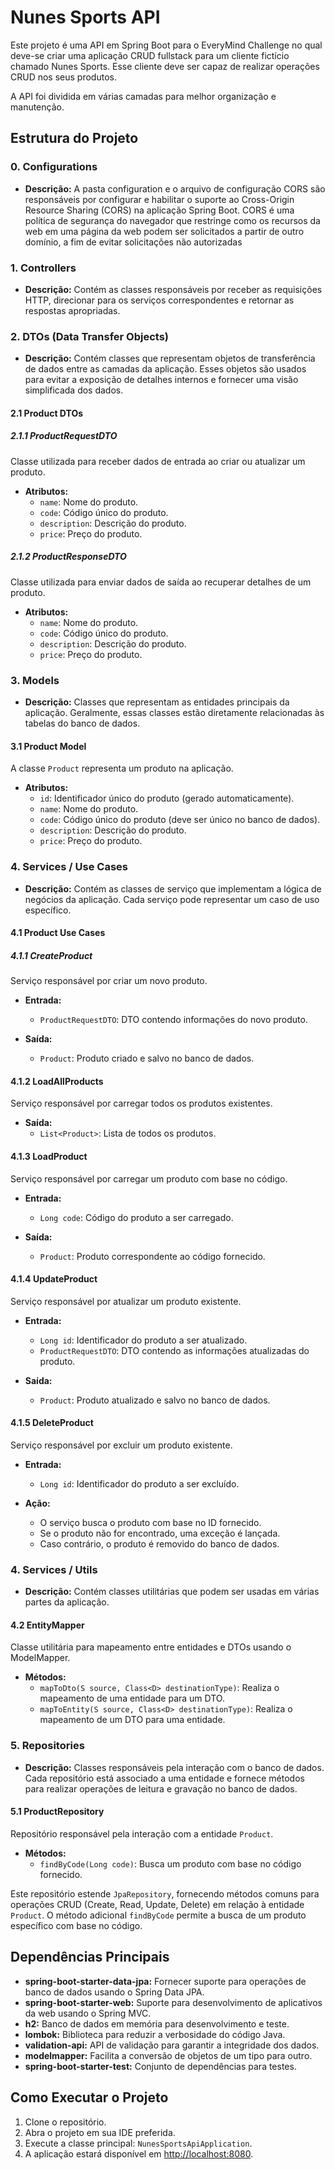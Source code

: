 # Nunes Sports API

Este projeto é uma API em Spring Boot para o EveryMind Challenge no qual deve-se criar uma aplicação CRUD fullstack para um cliente fictício chamado Nunes Sports. Esse cliente deve ser capaz de realizar operações CRUD nos seus produtos. 

A API foi dividida em várias camadas para melhor organização e manutenção.

## Estrutura do Projeto

### 0. Configurations

- **Descrição:** 
A pasta configuration e o arquivo de configuração CORS são responsáveis por configurar e habilitar o suporte ao Cross-Origin Resource Sharing (CORS) na aplicação Spring Boot. CORS é uma política de segurança do navegador que restringe como os recursos da web em uma página da web podem ser solicitados a partir de outro domínio, a fim de evitar solicitações não autorizadas

### 1. Controllers

- **Descrição:** Contém as classes responsáveis por receber as requisições HTTP, direcionar para os serviços correspondentes e retornar as respostas apropriadas.

### 2. DTOs (Data Transfer Objects)

- **Descrição:** Contém classes que representam objetos de transferência de dados entre as camadas da aplicação. Esses objetos são usados para evitar a exposição de detalhes internos e fornecer uma visão simplificada dos dados.

#### 2.1 Product DTOs

##### 2.1.1 ProductRequestDTO

Classe utilizada para receber dados de entrada ao criar ou atualizar um produto.

- **Atributos:**
  - `name`: Nome do produto.
  - `code`: Código único do produto.
  - `description`: Descrição do produto.
  - `price`: Preço do produto.

##### 2.1.2 ProductResponseDTO

Classe utilizada para enviar dados de saída ao recuperar detalhes de um produto.

- **Atributos:**
  - `name`: Nome do produto.
  - `code`: Código único do produto.
  - `description`: Descrição do produto.
  - `price`: Preço do produto.

### 3. Models

- **Descrição:** Classes que representam as entidades principais da aplicação. Geralmente, essas classes estão diretamente relacionadas às tabelas do banco de dados.

#### 3.1 Product Model

A classe `Product` representa um produto na aplicação.

- **Atributos:**
  - `id`: Identificador único do produto (gerado automaticamente).
  - `name`: Nome do produto.
  - `code`: Código único do produto (deve ser único no banco de dados).
  - `description`: Descrição do produto.
  - `price`: Preço do produto.

### 4. Services / Use Cases

- **Descrição:** Contém as classes de serviço que implementam a lógica de negócios da aplicação. Cada serviço pode representar um caso de uso específico.

#### 4.1 Product Use Cases

##### 4.1.1 CreateProduct

Serviço responsável por criar um novo produto.

- **Entrada:**
  - `ProductRequestDTO`: DTO contendo informações do novo produto.

- **Saída:**
  - `Product`: Produto criado e salvo no banco de dados.

#### 4.1.2 LoadAllProducts

Serviço responsável por carregar todos os produtos existentes.

- **Saída:**
  - `List<Product>`: Lista de todos os produtos.

#### 4.1.3 LoadProduct

Serviço responsável por carregar um produto com base no código.

- **Entrada:**
  - `Long code`: Código do produto a ser carregado.

- **Saída:**
  - `Product`: Produto correspondente ao código fornecido.

#### 4.1.4 UpdateProduct

Serviço responsável por atualizar um produto existente.

- **Entrada:**
  - `Long id`: Identificador do produto a ser atualizado.
  - `ProductRequestDTO`: DTO contendo as informações atualizadas do produto.

- **Saída:**
  - `Product`: Produto atualizado e salvo no banco de dados.

#### 4.1.5 DeleteProduct

Serviço responsável por excluir um produto existente.

- **Entrada:**
  - `Long id`: Identificador do produto a ser excluído.

- **Ação:**
  - O serviço busca o produto com base no ID fornecido.
  - Se o produto não for encontrado, uma exceção é lançada.
  - Caso contrário, o produto é removido do banco de dados.

### 4. Services / Utils

- **Descrição:** Contém classes utilitárias que podem ser usadas em várias partes da aplicação.

#### 4.2 EntityMapper

Classe utilitária para mapeamento entre entidades e DTOs usando o ModelMapper.

- **Métodos:**
  - `mapToDto(S source, Class<D> destinationType)`: Realiza o mapeamento de uma entidade para um DTO.
  - `mapToEntity(S source, Class<D> destinationType)`: Realiza o mapeamento de um DTO para uma entidade.


### 5. Repositories

- **Descrição:** Classes responsáveis pela interação com o banco de dados. Cada repositório está associado a uma entidade e fornece métodos para realizar operações de leitura e gravação no banco de dados.

#### 5.1 ProductRepository

Repositório responsável pela interação com a entidade `Product`.

- **Métodos:**
  - `findByCode(Long code)`: Busca um produto com base no código fornecido.

Este repositório estende `JpaRepository`, fornecendo métodos comuns para operações CRUD (Create, Read, Update, Delete) em relação à entidade `Product`. O método adicional `findByCode` permite a busca de um produto específico com base no código.



## Dependências Principais

- **spring-boot-starter-data-jpa:** Fornecer suporte para operações de banco de dados usando o Spring Data JPA.
- **spring-boot-starter-web:** Suporte para desenvolvimento de aplicativos da web usando o Spring MVC.
- **h2:** Banco de dados em memória para desenvolvimento e teste.
- **lombok:** Biblioteca para reduzir a verbosidade do código Java.
- **validation-api:** API de validação para garantir a integridade dos dados.
- **modelmapper:** Facilita a conversão de objetos de um tipo para outro.
- **spring-boot-starter-test:** Conjunto de dependências para testes.

## Como Executar o Projeto

1. Clone o repositório.
2. Abra o projeto em sua IDE preferida.
3. Execute a classe principal: `NunesSportsApiApplication`.
4. A aplicação estará disponível em [http://localhost:8080](http://localhost:8080).

